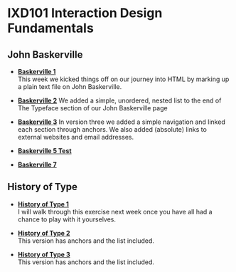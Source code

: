 IXD101 Interaction Design Fundamentals
======================================

John Baskerville
----------------
- **[Baskerville 1](https://eleventhirty.github.io/john_baskerville/baskerville1.html)**   
    This week we kicked things off on our journey into HTML by marking up a plain text file on John Baskerville.
- **[Baskerville 2](https://eleventhirty.github.io/john_baskerville/baskerville2.html)**
    We added a simple, unordered, nested list to the end of The Typeface section of our John Baskerville page
- **[Baskerville 3](https://eleventhirty.github.io/john_baskerville/baskerville3.html)**
    In version three we added a simple navigation and linked each section through anchors. We also added (absolute) links to external websites and email addresses.
    
- **[Baskerville 5 Test](https://eleventhirty.github.io/john_baskerville/baskerville5.html)**

- **[Baskerville 7](https://eleventhirty.github.io/john_baskerville/baskerville7.html)**
    



History of Type
---------------
- **[History of Type 1](https://eleventhirty.github.io/john_baskerville/history1.html)**  
  I will walk through this exercise next week once you have all had a chance to play with it yourselves.
  
- **[History of Type 2](https://eleventhirty.github.io/john_baskerville/history2.html)**  
  This version has anchors and the list included.
  
- **[History of Type 3](https://eleventhirty.github.io/john_baskerville/history3.html)**  
  This version has anchors and the list included.
